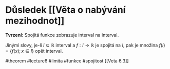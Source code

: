 # Důsledek [[Věta o nabývání mezihodnot]]

**Tvrzení:** Spojitá funkce zobrazuje interval na interval.

Jinými slovy, je-li $I \subseteq \mathbb{R}$ interval a $f : I \to \mathbb{R}$ je spojitá na $I$, pak je množina $f(I) = \{f(x); x \in I\}$ opět interval.



#theorem #lecture6 #limita #funkce #spojitost 
[[Veta 6.3]]